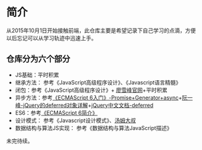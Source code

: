 # 简介

从2015年10月1日开始接触前端，此仓库主要是希望记录下自己学习的点滴，方便以后忘记可以从学习轨迹中迅速上手。


## 仓库分为六个部分
- JS基础：平时积累
- 继承方法： 参考《JavaScript高级程序设计》、《Javascript语言精髓》
- 闭包：参考《JavaScript高级程序设计》+ [廖雪峰官网](http://www.liaoxuefeng.com/wiki/001434446689867b27157e896e74d51a89c25cc8b43bdb3000/00143449934543461c9d5dfeeb848f5b72bd012e1113d15000)+平时积累
- 异步方法：参考[《ECMAScript 6入门》-Promise+Generator+async](http://es6.ruanyifeng.com/#docs/promise)+[阮一峰-jQuery的deferred对象详解](http://www.ruanyifeng.com/blog/2011/08/a_detailed_explanation_of_jquery_deferred_object.html)+[jQuery中文文档-deferred](http://www.css88.com/jqapi-1.9/category/deferred-object/)<br>
- ES6：参考[《ECMAScript 6简介》](http://es6.ruanyifeng.com/#docs/intro)
- 设计模式： 参考《Javascript设计模式》、[汤姆大叔](http://www.cnblogs.com/TomXu/archive/2011/12/15/2288411.html)
- 数据结构与算法JS实现： 参考《数据结构与算法JavaScript描述》

未完待续。



